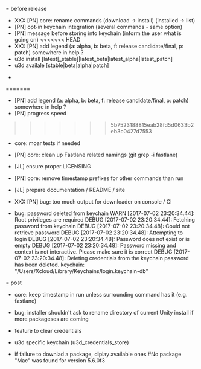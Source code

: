 = before release
* XXX [PN] core: rename commands (download -> install) (installed -> list)
* [PN] opt-in keychain integration (several commands - same option)
* [PN] message before storing into keychain (inform the user what is going on)
<<<<<<< HEAD
* XXX [PN] add legend (a: alpha, b: beta, f: release candidate/final, p: patch) somewhere in help ?
* u3d install [latest[_stable]|latest_beta|latest_alpha|latest_patch]
* u3d availale [stable|beta|alpha|patch]
* ~~~ [PN] progress speed
=======
* [PN] add legend (a: alpha, b: beta, f: release candidate/final, p: patch) somewhere in help ?
* [PN] progress speed
>>>>>>> 5b7523188815eab28fd5d0633b2eb3c0427d7553
* core: moar tests if needed
* [PN] core: clean up Fastlane related namings (git grep -i fastlane)
* [JL] ensure proper LICENSING
* [PN] core: remove timestamp prefixes for other commands than run
* [JL] prepare documentation / README / site

* XXX [PN] bug: too much output for downloader on console / CI

* bug: password deleted from keychain
WARN [2017-07-02 23:20:34.44]: Root privileges are required
DEBUG [2017-07-02 23:20:34.44]: Fetching password from keychain
DEBUG [2017-07-02 23:20:34.48]: Could not retrieve password
DEBUG [2017-07-02 23:20:34.48]: Attempting to login
DEBUG [2017-07-02 23:20:34.48]: Password does not exist or is empty
DEBUG [2017-07-02 23:20:34.48]: Password missing and context is not interactive. Please make sure it is correct
DEBUG [2017-07-02 23:20:34.48]: Deleting credentials from the keychain
password has been deleted.
keychain: "/Users/Xcloud/Library/Keychains/login.keychain-db"


= post
* core: keep timestamp in run unless surrounding command has it (e.g. fastlane)

* bug: installer shouldn't ask to rename directory of current Unity install if more packageses are coming

* feature to clear credentials

* u3d specific keychain (u3d_credentials_store)

* if failure to downlad a package, diplay available ones
  #No package "Mac" was found for version 5.6.0f3
